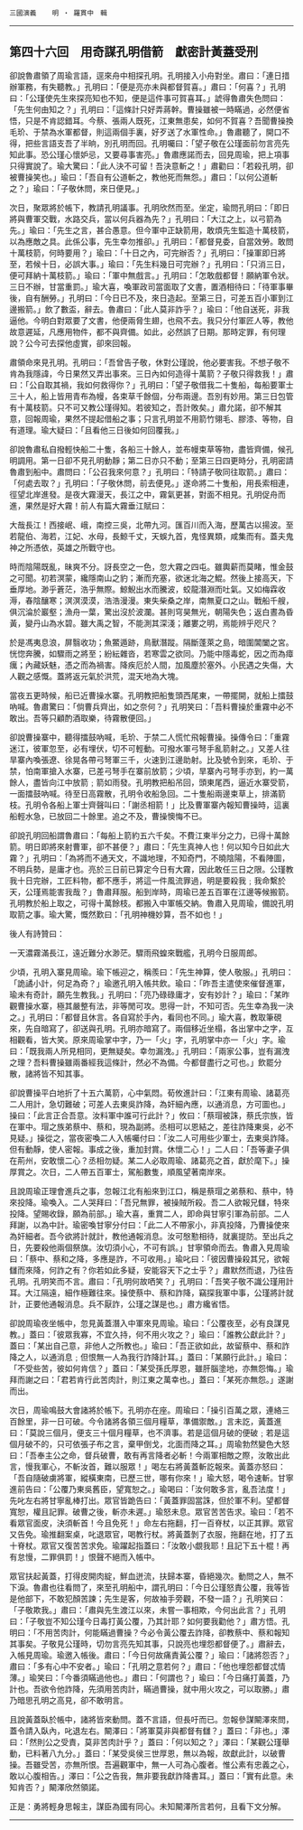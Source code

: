 

`三國演義`　　`明 ‧ 羅貫中　輯`

* * *

## 第四十六回　用奇謀孔明借箭　獻密計黃蓋受刑

卻說魯肅領了周瑜言語，逕來舟中相探孔明。孔明接入小舟對坐。肅曰：「連日措辦軍務，有失聽教。」孔明曰：「便是亮亦未與都督賀喜。」肅曰：「何喜？」孔明曰：「公瑾使先生來探亮知也不知，便是這件事可賀喜耳。」諕得魯肅失色問曰：「先生何由知之？」孔明曰：「這條計只好弄蔣幹。曹操雖被一時瞞過，必然便省悟，只是不肯認錯耳。今蔡、張兩人既死，江東無患矣，如何不賀喜？吾聞曹操換毛玠、于禁為水軍都督，則這兩個手裏，好歹送了水軍性命。」魯肅聽了，開口不得，把些言語支吾了半晌，別孔明而回。孔明囑曰：「望子敬在公瑾面前勿言亮先知此事。恐公瑾心懷妒忌，又要尋事害亮。」魯肅應諾而去，回見周瑜，把上項事只得實說了。瑜大驚曰：「此人決不可留！吾決意斬之！」肅勸曰：「若殺孔明，卻被曹操笑也。」瑜曰：「吾自有公道斬之，教他死而無怨。」肅曰：「以何公道斬之？」瑜曰：「子敬休問，來日便見。」

次日，聚眾將於帳下，教請孔明議事。孔明欣然而至。坐定，瑜問孔明曰：「即日將與曹軍交戰，水路交兵，當以何兵器為先？」孔明曰：「大江之上，以弓箭為先。」瑜曰：「先生之言，甚合愚意。但今軍中正缺箭用，敢煩先生監造十萬枝箭，以為應敵之具。此係公事，先生幸勿推卻。」孔明曰：「都督見委，自當效勞。敢問十萬枝箭，何時要用？」瑜曰：「十日之內，可完辦否？」孔明曰：「操軍即日將至，若候十日，必誤大事。」瑜曰：「先生料幾日可完辦？」孔明曰：「只消三日，便可拜納十萬枝箭。」瑜曰：「軍中無戲言。」孔明曰：「怎敢戲都督！願納軍令狀。三日不辦，甘當重罰。」瑜大喜，喚軍政司當面取了文書，置酒相待曰：「待軍事畢後，自有酬勞。」孔明曰：「今日已不及，來日造起。至第三日，可差五百小軍到江邊搬箭。」飲了數盃，辭去。魯肅曰：「此人莫非詐乎？」瑜曰：「他自送死，非我逼他。今明白對眾要了文書，他便兩脅生翅，也飛不去。我只分付軍匠人等，教他故意遲延，凡應用物件，都不與齊備。如此，必然誤了日期。那時定罪，有何理說？公今可去探他虛實，卻來回報。

肅領命來見孔明。孔明曰：「吾曾告子敬，休對公瑾說，他必要害我。不想子敬不肯為我隱諱，今日果然又弄出事來。三日內如何造得十萬箭？子敬只得救我！」肅曰：「公自取其禍，我如何救得你？」孔明曰：「望子敬借我二十隻船，每船要軍士三十人，船上皆用青布為幔，各束草千餘個，分布兩邊。吾別有妙用。第三日包管有十萬枝箭。只不可又教公瑾得知。若彼知之，吾計敗矣。」肅允諾，卻不解其意，回報周瑜，果然不提起借船之事；只言孔明並不用箭竹翎毛、膠漆、等物，自有道理。瑜大疑曰：「且看他三日後如何回覆我。」

卻說魯肅私自撥輕快船二十隻，各船三十餘人，並布幔束草等物，盡皆齊備，候孔明調用。第一日卻不見孔明動靜；第二日亦只不動；至第三日四更時分，孔明密請魯肅到船中。肅問曰：「公召我來何意？」孔明曰：「特請子敬同往取箭。」肅曰：「何處去取？」孔明曰：「子敬休問，前去便見。」遂命將二十隻船，用長索相連，徑望北岸進發。是夜大霧漫天，長江之中，霧氣更甚，對面不相見。孔明促舟而進，果然是好大霧！前人有篇大霧垂江賦曰：

大哉長江！西接岷、峨，南控三吳，北帶九河。匯百川而入海，歷萬古以揚波。至若龍伯、海若，江妃、水母，長鯨千丈，天蜈九首，鬼怪異類，咸集而有。蓋夫鬼神之所憑依，英雄之所戰守也。

時而陰陽既亂，昧爽不分。訝長空之一色，忽大霧之四屯。雖輿薪而莫睹，惟金鼓之可聞。初若溟蒙，纔隱南山之豹；漸而充塞，欲迷北海之鯤。然後上接高天，下垂厚地。渺乎蒼茫，浩乎無際。鯨鯢出水而騰波，蛟龍潛淵而吐氣。又如梅霖收溽，春陰釀寒；溟溟漠漠，浩浩漫漫。東失柴桑之岸，南無夏口之山。戰船千艘，俱沉淪於巖壑；漁舟一葉，驚出沒於波瀾。甚則穹昊無光，朝陽失色；返白晝為昏黃，變丹山為水碧。雖大禹之智，不能測其深淺；離婁之明，焉能辨乎咫尺？

於是馮夷息浪，屏翳收功；魚鱉遁跡，鳥獸潛蹤。隔斷蓬萊之島，暗圍閶闔之宮。恍惚奔騰，如驟雨之將至；紛紜雜沓，若寒雲之欲同。乃能中隱毒蛇，因之而為瘴癘；內藏妖魅，憑之而為禍害。降疾厄於人間，加風塵於塞外。小民遇之失傷，大人觀之感慨。蓋將返元氣於洪荒，混天地為大塊。

當夜五更時候，船已近曹操水寨。孔明教把船隻頭西尾東，一帶擺開，就船上擂鼓吶喊。魯肅驚曰：「倘曹兵齊出，如之奈何？」孔明笑曰：「吾料曹操於重霧中必不敢出。吾等只顧酌酒取樂，待霧散便回。」

卻說曹操寨中，聽得擂鼓吶喊，毛玠、于禁二人慌忙飛報曹操。操傳令曰：「重霧迷江，彼軍忽至，必有埋伏，切不可輕動。可撥水軍弓弩手亂箭射之。」又差人往旱寨內喚張遼、徐晃各帶弓弩軍三千，火速到江邊助射。比及號令到來，毛玠、于禁，怕南軍搶入水寨，已差弓弩手在寨前放箭；少頃，旱寨內弓弩手亦到，約一萬餘人，盡皆向江中放箭﹔箭如雨發。孔明教把船吊回，頭東尾西，逼近水寨受箭，一面擂鼓吶喊。待至日高霧散，孔明令收船急回。二十隻船兩邊束草上，排滿箭枝。孔明令各船上軍士齊聲叫曰：「謝丞相箭！」比及曹軍寨內報知曹操時，這裏船輕水急，已放回二十餘里。追之不及，曹操懊悔不已。

卻說孔明回船謂魯肅曰：「每船上箭約五六千矣。不費江東半分之力，已得十萬餘箭。明日即將來射曹軍，卻不甚便？」肅曰：「先生真神人也！何以知今日如此大霧？」孔明曰：「為將而不通天文，不識地理，不知奇門，不曉陰陽，不看陣圖，不明兵勢，是庸才也。亮於三日前已算定今日有大霧，因此敢任三日之限。公瑾教我十日完辦，工匠料物，都不應手，將這一件風流罪過，明是要殺我﹔我命繫於天，公瑾焉能害我哉？」魯肅拜服。船到岸時，周瑜已差五百軍在江邊等候搬箭。孔明教於船上取之，可得十萬餘枝。都搬入中軍帳交納。魯肅入見周瑜，備說孔明取箭之事。瑜大驚，慨然歎曰：「孔明神機妙算，吾不如也！」

後人有詩贊曰：

一天濃霧滿長江，遠近難分水渺茫。驟雨飛蝗來戰艦，孔明今日服周郎。

少頃，孔明入寨見周瑜。瑜下帳迎之，稱羨曰：「先生神算，使人敬服。」孔明曰：「詭譎小計，何足為奇？」瑜邀孔明入帳共飲。瑜曰：「昨吾主遣使來催督進軍，瑜未有奇計，願先生教我。」孔明曰：「亮乃碌碌庸才，安有妙計？」瑜曰：「某昨觀曹操水寨，極其嚴整有法，非等閒可攻。思得一計，不知可否。先生幸為我一決之。」孔明曰：「都督且休言。各自寫於手內，看同也不同。」瑜大喜，教取筆硯來，先自暗寫了，卻送與孔明。孔明亦暗寫了。兩個移近坐榻，各出掌中之字，互相觀看，皆大笑。原來周瑜掌中字，乃一「火」字，孔明掌中亦一「火」字。瑜曰：「既我兩人所見相同，更無疑矣。幸勿漏洩。」孔明曰：「兩家公事，豈有漏洩之理？吾料曹操雖兩番經我這條計，然必不為備。今都督盡行之可也。」飲罷分散，諸將皆不知其事。

卻說曹操平白地折了十五六萬箭，心中氣悶。荀攸進計曰：「江東有周瑜、諸葛亮二人用計，急切難破；可差人去東吳詐降，為奸細內應，以通消息，方可圖也。」操曰：「此言正合吾意。汝料軍中誰可行此計？」攸曰：「蔡瑁被誅，蔡氏宗族，皆在軍中。瑁之族弟蔡中、蔡和，現為副將。丞相可以恩結之，差往詐降東吳，必不見疑。」操從之，當夜密喚二人入帳囑付曰：「汝二人可用些少軍士，去東吳詐降。但有動靜，使人密報。事成之後，重加封賞。休懷二心！」二人曰：「吾等妻子俱在荊州，安敢懷二心？丞相勿疑。某二人必取周瑜、諸葛亮之首，獻於麾下。」操厚賞之。次日，二人帶五百軍士，駕船數隻，順風望著南岸來。

且說周瑜正理會進兵之事，忽報江北有船來到江口，稱是蔡瑁之弟蔡和、蔡中，特來投降。瑜喚入。二人哭拜曰：「吾兄無罪，被操賊所殺。吾二人欲報兄讎，特來投降。望賜收錄，願為前部。」瑜大喜，重賞二人，即命與甘寧引軍為前部。二人拜謝，以為中計。瑜密喚甘寧分付曰：「此二人不帶家小，非真投降，乃曹操使來為奸細者。吾今欲將計就計，教他通報消息。汝可慇懃相待，就裏提防。至出兵之日，先要殺他兩個祭旗。汝切須小心，不可有誤。」甘寧領命而去。魯肅入見周瑜曰：「蔡中、蔡和之降，多應是詐，不可收用。」瑜叱曰：「彼因曹操殺其兄，欲報讎而來降，何詐之有？你若如此多疑，安能容天下之士乎？」肅默然而退，乃往告孔明。孔明笑而不言。肅曰：「孔明何故哂笑？」孔明曰：「吾笑子敬不識公瑾用計耳。大江隔遠，細作極難往來。操使蔡中、蔡和詐降，竊探我軍中事，公瑾將計就計，正要他通報消息。兵不厭詐，公瑾之謀是也。」肅方纔省悟。

卻說周瑜夜坐帳中，忽見黃蓋潛入中軍來見周瑜。瑜曰：「公覆夜至，必有良謀見教。」蓋曰：「彼眾我寡，不宜久持，何不用火攻之？」瑜曰：「誰教公獻此計？」蓋曰：「某出自己意，非他人之所教也。」瑜曰：「吾正欲如此，故留蔡中、蔡和詐降之人，以通消息﹔但恨無一人為我行詐降計耳。」蓋曰：「某願行此計。」瑜曰：「不受些苦，彼如何肯信？」蓋曰：「某受孫氏厚恩，雖肝腦塗地，亦無怨悔。」瑜拜而謝之曰：「君若肯行此苦肉計，則江東之萬幸也。」蓋曰：「某死亦無怨。」遂謝而出。

次日，周瑜鳴鼓大會諸將於帳下。孔明亦在座。周瑜曰：「操引百萬之眾，連絡三百餘里，非一日可破。今令諸將各領三個月糧草，準備禦敵。」言未訖，黃蓋進曰：「莫說三個月，便支三十個月糧草，也不濟事。若是這個月破的便破﹔若是這個月破不的，只可依張子布之言，棄甲倒戈，北面而降之耳。」周瑜勃然變色大怒曰：「吾奉主公之命，督兵破曹，敢有再言降者必斬！今兩軍相敵之際，汝敢出此言，慢我軍心，不斬汝首，難以服眾！」喝左右將黃蓋斬訖報來。黃蓋亦怒曰：「吾自隨破虜將軍，縱橫東南，已歷三世，哪有你來！」瑜大怒，喝令速斬。甘寧進前告曰：「公覆乃東吳舊臣，望寬恕之。」瑜喝曰：「汝何敢多言，亂吾法度！」先叱左右將甘寧亂棒打出。眾官皆跪告曰：「黃蓋罪固當誅，但於軍不利。望都督寬恕，權且記罪。破曹之後，斬亦未遲。」瑜怒未息。眾官苦苦告求。瑜曰：「若不看眾官面皮，決須斬首！今且免死！」命左右拖翻，打一百脊杖，以正其罪。眾官又告免。瑜推翻案桌，叱退眾官，喝教行杖。將黃蓋剝了衣服，拖翻在地，打了五十脊杖。眾官又復苦苦求免。瑜躍起指蓋曰：「汝敢小覷我耶！且記下五十棍！再有怠慢，二罪俱罰！」恨聲不絕而入帳中。

眾官扶起黃蓋，打得皮開肉綻，鮮血迸流，扶歸本寨，昏絕幾次。動問之人，無不下淚。魯肅也往看問了，來至孔明船中，謂孔明曰：「今日公瑾怒責公覆，我等皆是他部下，不敢犯顏苦諫；先生是客，何故袖手旁觀，不發一語？」孔明笑曰：「子敬欺我。」肅曰：「肅與先生渡江以來，未嘗一事相欺，今何出此言？」孔明曰：「子敬豈不知公瑾今日毒打黃公覆，乃其計耶？如何要我勸他？」肅方悟。孔明曰：「不用苦肉計，何能瞞過曹操？今必令黃公覆去詐降，卻教蔡中、蔡和報知其事矣。子敬見公瑾時，切勿言亮先知其事，只說亮也埋怨都督便了。」肅辭去，入帳見周瑜。瑜邀入帳後。肅曰：「今日何故痛責黃公覆？」瑜曰：「諸將怨否？」肅曰：「多有心中不安者。」瑜曰：「孔明之意若何？」肅曰：「他也埋怨都督忒情薄。」瑜笑曰：「今番須瞞過他也。」肅曰：「何謂也？」瑜曰：「今日痛打黃蓋，乃計也。吾欲令他詐降，先須用苦肉計，瞞過曹操，就中用火攻之，可以取勝。」肅乃暗思孔明之高見，卻不敢明言。

且說黃蓋臥於帳中，諸將皆來動問。蓋不言語，但長吁而已。忽報參謀闞澤來問，蓋令請入臥內，叱退左右。闞澤曰：「將軍莫非與都督有讎？」蓋曰：「非也。」澤曰：「然則公之受責，莫非苦肉計乎？」蓋曰：「何以知之？」澤曰：「某觀公瑾舉動，已料著八九分。」蓋曰：「某受吳侯三世厚恩，無以為報，故獻此計，以破曹操。吾雖受苦，亦無所恨。吾遍觀軍中，無一人可為心腹者。惟公素有忠義之心，敢以心腹相告。」澤曰：「公之告我，無非要我獻詐降書耳。」蓋曰：「實有此意。未知肯否？」闞澤欣然領諾。

正是：勇將輕身思報主，謀臣為國有同心。未知闞澤所言若何，且看下文分解。

* * *

